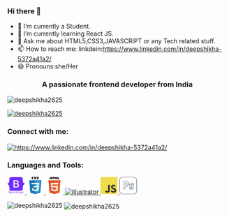 ### Hi there 👋

- 🔭 I’m currently a Student.
- 🌱 I’m currently learning React JS.
- 💬 Ask me about HTML5,CSS3,JAVASCRIPT or any Tech related stuff.
- 📫 How to reach me: linkdein:https://www.linkedin.com/in/deepshikha-5372a41a2/
- 😄 Pronouns:she/Her

<h3 align="center">A passionate frontend developer from India</h3>

<p align="left"> <img src="https://komarev.com/ghpvc/?username=deepshikha2625&label=Profile%20views&color=0e75b6&style=flat" alt="deepshikha2625" /> </p>

<p align="left"> <a href="https://github.com/ryo-ma/github-profile-trophy"><img src="https://github-profile-trophy.vercel.app/?username=deepshikha2625" alt="deepshikha2625" /></a> </p>

<h3 align="left">Connect with me:</h3>
<p align="left">
<a href="https://linkedin.com/in/https://www.linkedin.com/in/deepshikha-5372a41a2/" target="blank"><img align="center" src="https://cdn.jsdelivr.net/npm/simple-icons@3.0.1/icons/linkedin.svg" alt="https://www.linkedin.com/in/deepshikha-5372a41a2/" height="30" width="40" /></a>
</p>

<h3 align="left">Languages and Tools:</h3>
<p align="left"> <a href="https://getbootstrap.com" target="_blank"> <img src="https://raw.githubusercontent.com/devicons/devicon/master/icons/bootstrap/bootstrap-plain-wordmark.svg" alt="bootstrap" width="40" height="40"/> </a> <a href="https://www.w3schools.com/css/" target="_blank"> <img src="https://raw.githubusercontent.com/devicons/devicon/master/icons/css3/css3-original-wordmark.svg" alt="css3" width="40" height="40"/> </a> <a href="https://www.w3.org/html/" target="_blank"> <img src="https://raw.githubusercontent.com/devicons/devicon/master/icons/html5/html5-original-wordmark.svg" alt="html5" width="40" height="40"/> </a> <a href="https://www.adobe.com/in/products/illustrator.html" target="_blank"> <img src="https://www.vectorlogo.zone/logos/adobe_illustrator/adobe_illustrator-icon.svg" alt="illustrator" width="40" height="40"/> </a> <a href="https://developer.mozilla.org/en-US/docs/Web/JavaScript" target="_blank"> <img src="https://raw.githubusercontent.com/devicons/devicon/master/icons/javascript/javascript-original.svg" alt="javascript" width="40" height="40"/> </a> <a href="https://www.photoshop.com/en" target="_blank"> <img src="https://raw.githubusercontent.com/devicons/devicon/master/icons/photoshop/photoshop-line.svg" alt="photoshop" width="40" height="40"/> </a> </p>

<p><img align="left" src="https://github-readme-stats.vercel.app/api/top-langs?username=deepshikha2625&show_icons=true&locale=en&layout=compact" alt="deepshikha2625" /></p>

<p>&nbsp;<img align="center" src="https://github-readme-stats.vercel.app/api?username=deepshikha2625&show_icons=true&locale=en" alt="deepshikha2625" /></p>

